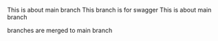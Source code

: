 This is about main branch
This branch is for swagger
This is about main branch

branches are merged to main branch